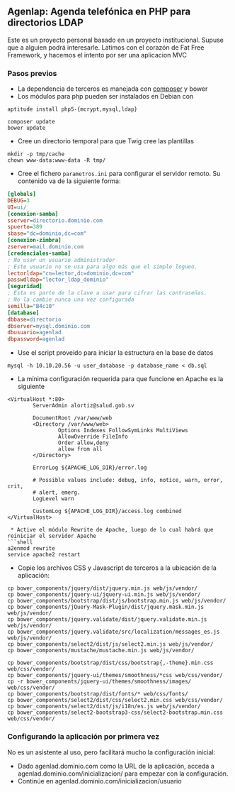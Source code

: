 ## Agenlap: Agenda telefónica en PHP para directorios LDAP

Este es un proyecto personal basado en un proyecto institucional. 
Supuse que a alguien podrá interesarle.
Latimos con el corazón de Fat Free Framework, y hacemos el intento por ser una aplicacion MVC

### Pasos previos
* La dependencia de terceros es manejada con [composer](https://gist.github.com/VTacius/4b9ed8b1deee1ecdfb04) y bower
* Los módulos para php pueden ser instalados en Debian con 

```shell 
aptitude install php5-{mcrypt,mysql,ldap}
```

```shell 
composer update
bower update
```

* Cree un directorio temporal para que Twig cree las plantillas
```shell
mkdir -p tmp/cache
chown www-data:www-data -R tmp/
```

* Cree el fichero `parametros.ini` para configurar el servidor remoto. Su contenido va de la siguiente forma:
```ini
[globals]
DEBUG=3
UI=ui/
[conexion-samba]
sserver=directorio.dominio.com
spuerto=389
sbase="dc=dominio,dc=com"
[conexion-zimbra]
zserver=mail.dominio.com
[credenciales-samba]
; No usar un usuario administrador
; Este usuario no se usa para algo más que el simple logueo.
lectorldap="cn=lector,dc=dominio,dc=com"
passwdldap="lector_ldap_dominio"
[seguridad]
; Esta es parte de la clave a usar para cifrar las contraseñas. 
; No la cambie nunca una vez configurada
semilla="B4c10"
[database]
dbbase=directorio
dbserver=mysql.dominio.com
dbusuario=agenlad
dbpassword=agenlad 
```

 * Use el script proveído para iniciar la estructura en la base de datos

```shell
mysql -h 10.10.20.56 -u user_database -p database_name < db.sql

```

 * La mínima configuración requerida para que funcione en Apache es la siguiente

```apacheconf
<VirtualHost *:80>
        ServerAdmin alortiz@salud.gob.sv

        DocumentRoot /var/www/web
        <Directory /var/www/web>
                Options Indexes FollowSymLinks MultiViews
                AllowOverride FileInfo
                Order allow,deny
                allow from all
        </Directory>

        ErrorLog ${APACHE_LOG_DIR}/error.log

        # Possible values include: debug, info, notice, warn, error, crit,
        # alert, emerg.
        LogLevel warn

        CustomLog ${APACHE_LOG_DIR}/access.log combined
</VirtualHost>
```

```
 * Active el módulo Rewrite de Apache, luego de lo cual habrá que reiniciar el servidor Apache
```shell 
a2enmod rewrite
service apache2 restart
```

* Copie los archivos CSS y Javascript de terceros a la ubicación de la aplicación:
```shell
cp bower_components/jquery/dist/jquery.min.js web/js/vendor/
cp bower_components/jquery-ui/jquery-ui.min.js web/js/vendor/
cp bower_components/bootstrap/dist/js/bootstrap.min.js web/js/vendor/
cp bower_components/jQuery-Mask-Plugin/dist/jquery.mask.min.js web/js/vendor/
cp bower_components/jquery.validate/dist/jquery.validate.min.js web/js/vendor/
cp bower_components/jquery.validate/src/localization/messages_es.js web/js/vendor/
cp bower_components/select2/dist/js/select2.min.js web/js/vendor/
cp bower_components/mustache/mustache.min.js web/js/vendor/

cp bower_components/bootstrap/dist/css/bootstrap{,-theme}.min.css web/css/vendor/
cp bower_components/jquery-ui/themes/smoothness/*css web/css/vendor/
cp -r bower_components/jquery-ui/themes/smoothness/images/ web/css/vendor/
cp bower_components/bootstrap/dist/fonts/* web/css/fonts/
cp bower_components/select2/dist/css/select2.min.css web/css/vendor/
cp bower_components/select2/dist/js/i18n/es.js web/js/vendor/
cp bower_components/select2-bootstrap3-css/select2-bootstrap.min.css web/css/vendor/
```

### Configurando la aplicación por primera vez
No es un asistente al uso, pero facilitará mucho la configuración inicial:
* Dado agenlad.dominio.com como la URL de la aplicación, acceda a agenlad.dominio.com/inicializacion/ para empezar con la configuración. 
* Continúe en agenlad.dominio.com/inicializacion/usuario

